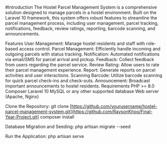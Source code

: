 #Introduction
The Hostel Parcel Management System is a comprehensive solution designed to manage parcels in a hostel environment. Built on the Laravel 10 framework, this system offers robust features to streamline the parcel management process, including user management, parcel tracking, notifications, feedback, review ratings, reporting, barcode scanning, and announcements.

Features
User Management: Manage hostel residents and staff with role-based access control.
Parcel Management: Efficiently handle incoming and outgoing parcels with status tracking.
Notification: Automated notifications via email/SMS for parcel arrival and pickup.
Feedback: Collect feedback from users regarding the parcel service.
Review Rating: Allow users to rate their parcel management experience.
Report: Generate reports on parcel activities and user interactions.
Scanning Barcode: Utilize barcode scanning for quick parcel check-ins and check-outs.
Announcement: Broadcast important announcements to hostel residents.
Requirements
PHP >= 8.0
Composer
Laravel 10
MySQL or any other supported database
Web server (Apache, Nginx)

Clone the Repository:
git clone [https://github.com/yourusername/hostel-parcel-management-system.git](https://github.com/RaysonKhoo/Final-Year-Project.git)
composer install

Database Migration and Seeding:
php artisan migrate --seed


Run the Application:
php artisan serve
